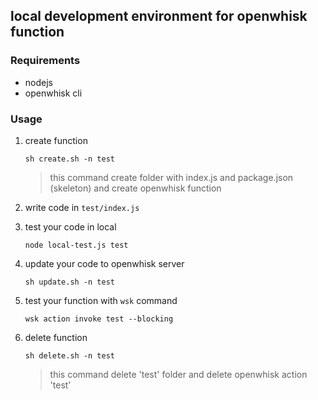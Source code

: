 ## local development environment for openwhisk function 

### Requirements
- nodejs
- openwhisk cli

### Usage
1. create function
    ```
    sh create.sh -n test 
    ```
    > this command create folder with index.js and package.json (skeleton) and 
    create openwhisk function
    
2. write code in `test/index.js`
3. test your code in local
    ```
    node local-test.js test
    ```
4. update your code to openwhisk server
    ```
    sh update.sh -n test
    ```
5. test your function with `wsk` command
    ```
    wsk action invoke test --blocking
    ```
6. delete function
    ```
    sh delete.sh -n test
    ```
    > this command delete 'test' folder and delete openwhisk action 'test'
